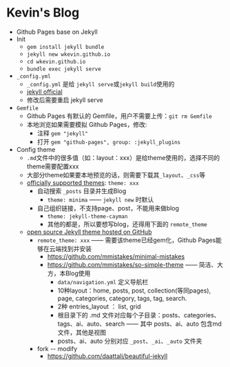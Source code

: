 # Kevin's Blog

- Github Pages base on Jekyll
- Init
    - `gem install jekyll bundle`
    - `jekyll new wkevin.github.io`
    - `cd wkevin.github.io`
    - `bundle exec jekyll serve`
- `_config.yml`
    - `_config.yml` 是给 `jekyll serve`或`jekyll build`使用的
    - [jekyll official](https://jekyllrb.com/docs/configuration/)
    - 修改后需要重启 jekyll serve
- `Gemfile`
    - Github Pages 有默认的 Gemfile，用户不需要上传：`git rm Gemfile`
    - 本地浏览如果需要模拟 Github Pages，修改:
        - 注释 `gem "jekyll"`
        - 打开 `gem "github-pages", group: :jekyll_plugins`
- Config theme
    - `.md`文件中的很多值（如：layout：xxx）是给theme使用的，选择不同的theme需要配置xxx
    - 大部分theme如果要本地预览的话，则需要下载其`_layout`、`_css`等
    - [officially supported themes](https://pages.github.com/themes/): `theme: xxx`
        - 自动搜索 `_posts` 目录并生成Blog
            - `theme: minima` —— `jekyll new` 时默认
        - 自己组织链接，不支持page、post，不能用来做blog
            - `theme: jekyll-theme-cayman`
            - 其他的都是，所以要想写blog，还得用下面的 `remote_theme`
    - [open source Jekyll theme hosted on GitHub](https://github.com/topics/jekyll-theme)
        - `remote_theme: xxx` —— 需要该theme已经gem化，Github Pages能够在云端找到并安装
            - https://github.com/mmistakes/minimal-mistakes
            - https://github.com/mmistakes/so-simple-theme —— 简洁、大方，本Blog使用
                - `data/navigation.yml` 定义导航栏
                - 10种layout：home, posts, post, collection(等同pages), page, categories, category,  tags, tag, search.
                - 2种 entries_layout ： list, grid
                - 根目录下的 .md 文件对应每个子目录：posts、categories、tags、ai、auto、search —— 其中 posts、ai、auto 包含md文件，其他是视图
                - posts、ai、auto 分别对应 `_post`、`_ai`、`_auto` 文件夹
        - fork -- modify
            - https://github.com/daattali/beautiful-jekyll